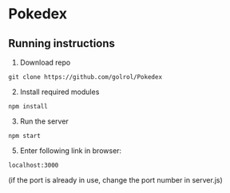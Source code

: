 # Pokedex
## Running instructions ##
1. Download repo
```
git clone https://github.com/golrol/Pokedex
```
2. Install required modules
```
npm install
```
3. Run the server
```
npm start
```
5. Enter following link in browser:
```
localhost:3000
```
(if the port is already in use, change the port number in server.js)
